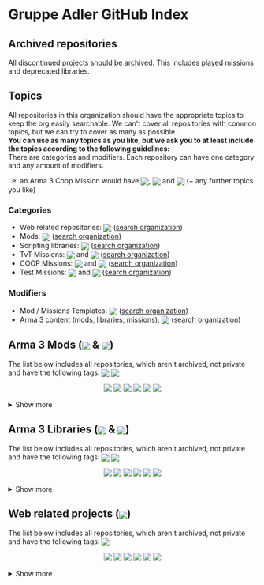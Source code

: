# Gruppe Adler GitHub Index

## Archived repositories
All discontinued projects should be archived. This includes played missions and deprecated libraries.

## Topics
All repositories in this organization should have the appropriate topics to keep the org easily searchable. We can't cover all repositories with common topics, but we can try to cover as many as possible.  
**You can use as many topics as you like, but we ask you to at least include the topics according to the following guidelines:**  
There are categories and modifiers. Each repository can have one category and any amount of modifiers.  
  
i.e. an Arma 3 Coop Mission would have <a href="https://github.com/search?q=org%3Agruppe-adler+topic%3Amission"><img valign="middle" src="./img/topics/mission.svg"></a>, <a href="https://github.com/search?q=org%3Agruppe-adler+topic%3Acoop"><img valign="middle" src="./img/topics/coop.svg"></a> and <a href="https://github.com/search?q=org%3Agruppe-adler+topic%3Aarma3"><img valign="middle" src="./img/topics/arma3.svg"></a> (+ any further topics you like)

### Categories
- Web related repositories: <a href="https://github.com/search?q=org%3Agruppe-adler+topic%3Aweb"><img valign="middle" src="./img/topics/web.svg"></a> ([search organization](https://github.com/search?q=org%3Agruppe-adler+topic%3Aweb+archived%3Afalse))
- Mods: <a href="https://github.com/search?q=org%3Agruppe-adler+topic%3Amod"><img valign="middle" src="./img/topics/mod.svg"></a> ([search organization](https://github.com/search?q=org%3Agruppe-adler+topic%3Amod+archived%3Afalse))
- Scripting libraries: <a href="https://github.com/search?q=org%3Agruppe-adler+topic%3Alibrary"><img valign="middle" src="./img/topics/library.svg"></a> ([search organization](https://github.com/search?q=org%3Agruppe-adler+topic%3Alibrary+archived%3Afalse))
- TvT Missions: <a href="https://github.com/search?q=org%3Agruppe-adler+topic%3Amission"><img valign="middle" src="./img/topics/mission.svg"></a> and <a href="https://github.com/search?q=org%3Agruppe-adler+topic%3Atvt"><img valign="middle" src="./img/topics/tvt.svg"></a> ([search organization](https://github.com/search?q=org%3Agruppe-adler+topic%3Amission+topic%3Atvt+archived%3Afalse))
- COOP Missions: <a href="https://github.com/search?q=org%3Agruppe-adler+topic%3Amission"><img valign="middle" src="./img/topics/mission.svg"></a> and <a href="https://github.com/search?q=org%3Agruppe-adler+topic%3Acoop"><img valign="middle" src="./img/topics/coop.svg"></a> ([search organization](https://github.com/search?q=org%3Agruppe-adler+topic%3Amission+topic%3Acoop+archived%3Afalse))
- Test Missions: <a href="https://github.com/search?q=org%3Agruppe-adler+topic%3Amission"><img valign="middle" src="./img/topics/mission.svg"></a> and <a href="https://github.com/search?q=org%3Agruppe-adler+topic%3Atestmission"><img valign="middle" src="./img/topics/testmission.svg"></a> ([search organization](https://github.com/search?q=org%3Agruppe-adler+topic%3Amission+topic%3Atestmission+archived%3Afalse))

### Modifiers
- Mod / Missions Templates: <a href="https://github.com/search?q=org%3Agruppe-adler+topic%3Atemplate"><img valign="middle" src="./img/topics/template.svg"></a> ([search organization](https://github.com/search?q=org%3Agruppe-adler+topic%3Atemplate+archived%3Afalse))
- Arma 3 content (mods, libraries, missions): <a href="https://github.com/search?q=org%3Agruppe-adler+topic%3Aarma3"><img valign="middle" src="./img/topics/arma3.svg"></a> ([search organization](https://github.com/search?q=org%3Agruppe-adler+topic%3Aarma3+archived%3Afalse))


## Arma 3 Mods (<a href="https://github.com/search?q=org%3Agruppe-adler+topic%3Amod"><img valign="middle" src="./img/topics/mod.svg"></a> & <a href="https://github.com/search?q=org%3Agruppe-adler+topic%3Aarma3"><img valign="middle" src="./img/topics/arma3.svg"></a>)
The list below includes all repositories, which aren't archived, not private and have the following tags: <a href="https://github.com/search?q=org%3Agruppe-adler+topic%3Amod"><img valign="middle" src="./img/topics/mod.svg"></a> <a href="https://github.com/search?q=org%3Agruppe-adler+topic%3Aarma3"><img valign="middle" src="./img/topics/arma3.svg"></a>
<p align="center">
<a href="https://github.com/gruppe-adler/grad_extras"><img src="./img/repositories/grad_extras.svg"></a>
<a href="https://github.com/gruppe-adler/grad_trenches"><img src="./img/repositories/grad_trenches.svg"></a>
<a href="https://github.com/gruppe-adler/grad_minui"><img src="./img/repositories/grad_minui.svg"></a>
<a href="https://github.com/gruppe-adler/grad_slingHelmet"><img src="./img/repositories/grad_slingHelmet.svg"></a>
<a href="https://github.com/gruppe-adler/grad_meh"><img src="./img/repositories/grad_meh.svg"></a>
<a href="https://github.com/gruppe-adler/gruppe_adler_mod"><img src="./img/repositories/gruppe_adler_mod.svg"></a><details><summary>Show more</summary><a href="https://github.com/gruppe-adler/grad_clipOverlay"><img src="./img/repositories/grad_clipOverlay.svg"></a>
<a href="https://github.com/gruppe-adler/grad_sandstorm"><img src="./img/repositories/grad_sandstorm.svg"></a>
<a href="https://github.com/gruppe-adler/grad_animalTransport"><img src="./img/repositories/grad_animalTransport.svg"></a>
<a href="https://github.com/gruppe-adler/grad_captiveWalking"><img src="./img/repositories/grad_captiveWalking.svg"></a>
<a href="https://github.com/gruppe-adler/grad_civs"><img src="./img/repositories/grad_civs.svg"></a>
<a href="https://github.com/gruppe-adler/grad_prism"><img src="./img/repositories/grad_prism.svg"></a>
<a href="https://github.com/gruppe-adler/grad_intercept_template"><img src="./img/repositories/grad_intercept_template.svg"></a>
<a href="https://github.com/gruppe-adler/grad_replay_intercept"><img src="./img/repositories/grad_replay_intercept.svg"></a>
<a href="https://github.com/gruppe-adler/grad_paceCountBeads"><img src="./img/repositories/grad_paceCountBeads.svg"></a>
<a href="https://github.com/gruppe-adler/grad_endgame"><img src="./img/repositories/grad_endgame.svg"></a>
<a href="https://github.com/gruppe-adler/tfar_autoswitch"><img src="./img/repositories/tfar_autoswitch.svg"></a>
<a href="https://github.com/gruppe-adler/grad_apobs"><img src="./img/repositories/grad_apobs.svg"></a>
<a href="https://github.com/gruppe-adler/grad_enhancedDiving"><img src="./img/repositories/grad_enhancedDiving.svg"></a>
<a href="https://github.com/gruppe-adler/grad_mtg"><img src="./img/repositories/grad_mtg.svg"></a></details>
</p>

## Arma 3 Libraries (<a href="https://github.com/search?q=org%3Agruppe-adler+topic%3Alibrary"><img valign="middle" src="./img/topics/library.svg"></a> & <a href="https://github.com/search?q=org%3Agruppe-adler+topic%3Aarma3"><img valign="middle" src="./img/topics/arma3.svg"></a>)
The list below includes all repositories, which aren't archived, not private and have the following tags: <a href="https://github.com/search?q=org%3Agruppe-adler+topic%3Alibrary"><img valign="middle" src="./img/topics/library.svg"></a> <a href="https://github.com/search?q=org%3Agruppe-adler+topic%3Aarma3"><img valign="middle" src="./img/topics/arma3.svg"></a>
<p align="center">
<a href="https://github.com/gruppe-adler/grad-randomizeMap"><img src="./img/repositories/grad-randomizeMap.svg"></a>
<a href="https://github.com/gruppe-adler/grad-loadout"><img src="./img/repositories/grad-loadout.svg"></a>
<a href="https://github.com/gruppe-adler/grad-islandconfig"><img src="./img/repositories/grad-islandconfig.svg"></a>
<a href="https://github.com/gruppe-adler/grad-persistence"><img src="./img/repositories/grad-persistence.svg"></a>
<a href="https://github.com/gruppe-adler/grad-fortifications"><img src="./img/repositories/grad-fortifications.svg"></a>
<a href="https://github.com/gruppe-adler/grad-factions"><img src="./img/repositories/grad-factions.svg"></a><details><summary>Show more</summary><a href="https://github.com/gruppe-adler/grad-tvtsettings"><img src="./img/repositories/grad-tvtsettings.svg"></a>
<a href="https://github.com/gruppe-adler/grad-introCam"><img src="./img/repositories/grad-introCam.svg"></a>
<a href="https://github.com/gruppe-adler/grad-passport"><img src="./img/repositories/grad-passport.svg"></a>
<a href="https://github.com/gruppe-adler/grad-replay"><img src="./img/repositories/grad-replay.svg"></a>
<a href="https://github.com/gruppe-adler/grad-permaChoice"><img src="./img/repositories/grad-permaChoice.svg"></a>
<a href="https://github.com/gruppe-adler/grad-moneyMenu"><img src="./img/repositories/grad-moneyMenu.svg"></a>
<a href="https://github.com/gruppe-adler/grad-dynGroupDecals"><img src="./img/repositories/grad-dynGroupDecals.svg"></a>
<a href="https://github.com/gruppe-adler/grad-factions-tvt"><img src="./img/repositories/grad-factions-tvt.svg"></a>
<a href="https://github.com/gruppe-adler/grad-sectors"><img src="./img/repositories/grad-sectors.svg"></a>
<a href="https://github.com/gruppe-adler/grad-vehicleRespawn"><img src="./img/repositories/grad-vehicleRespawn.svg"></a>
<a href="https://github.com/gruppe-adler/grad-leaveNotes"><img src="./img/repositories/grad-leaveNotes.svg"></a>
<a href="https://github.com/gruppe-adler/grad-listBuymenu"><img src="./img/repositories/grad-listBuymenu.svg"></a>
<a href="https://github.com/gruppe-adler/grad-heligame"><img src="./img/repositories/grad-heligame.svg"></a>
<a href="https://github.com/gruppe-adler/grad-advancedLockpicking"><img src="./img/repositories/grad-advancedLockpicking.svg"></a>
<a href="https://github.com/gruppe-adler/a_st_phoneTest.VR"><img src="./img/repositories/a_st_phoneTest.VR.svg"></a>
<a href="https://github.com/gruppe-adler/grad-vehicleSpawner"><img src="./img/repositories/grad-vehicleSpawner.svg"></a>
<a href="https://github.com/gruppe-adler/grad-gpsTracker"><img src="./img/repositories/grad-gpsTracker.svg"></a>
<a href="https://github.com/gruppe-adler/a_st_rotorwash.Zargabad"><img src="./img/repositories/a_st_rotorwash.Zargabad.svg"></a>
<a href="https://github.com/gruppe-adler/grad-scoreboard"><img src="./img/repositories/grad-scoreboard.svg"></a>
<a href="https://github.com/gruppe-adler/grad-winrateTracker"><img src="./img/repositories/grad-winrateTracker.svg"></a>
<a href="https://github.com/gruppe-adler/grad-makeFire"><img src="./img/repositories/grad-makeFire.svg"></a></details>
</p>

## Web related projects (<a href="https://github.com/search?q=org%3Agruppe-adler+topic%3Aweb"><img valign="middle" src="./img/topics/web.svg"></a>)
The list below includes all repositories, which aren't archived, not private and have the following tags: <a href="https://github.com/search?q=org%3Agruppe-adler+topic%3Aweb"><img valign="middle" src="./img/topics/web.svg"></a>
<p align="center">
<a href="https://github.com/gruppe-adler/maps.gruppe-adler.de"><img src="./img/repositories/maps.gruppe-adler.de.svg"></a>
<a href="https://github.com/gruppe-adler/mod-marketing.gruppe-adler.de"><img src="./img/repositories/mod-marketing.gruppe-adler.de.svg"></a>
<a href="https://github.com/gruppe-adler/paa.gruppe-adler.de"><img src="./img/repositories/paa.gruppe-adler.de.svg"></a>
<a href="https://github.com/gruppe-adler/wiki.gruppe-adler.de"><img src="./img/repositories/wiki.gruppe-adler.de.svg"></a>
<a href="https://github.com/gruppe-adler/navbar-component"><img src="./img/repositories/navbar-component.svg"></a>
<a href="https://github.com/gruppe-adler/gruppe-adler.de"><img src="./img/repositories/gruppe-adler.de.svg"></a><details><summary>Show more</summary><a href="https://github.com/gruppe-adler/webhook.gruppe-adler.de"><img src="./img/repositories/webhook.gruppe-adler.de.svg"></a>
<a href="https://github.com/gruppe-adler/grad_aff_wasm"><img src="./img/repositories/grad_aff_wasm.svg"></a>
<a href="https://github.com/gruppe-adler/nodebb-theme-gruppe-adler"><img src="./img/repositories/nodebb-theme-gruppe-adler.svg"></a>
<a href="https://github.com/gruppe-adler/arma3sync-web-admin"><img src="./img/repositories/arma3sync-web-admin.svg"></a>
<a href="https://github.com/gruppe-adler/nodebb-plugin-arma3-slotting"><img src="./img/repositories/nodebb-plugin-arma3-slotting.svg"></a>
<a href="https://github.com/gruppe-adler/nodebb-plugin-attendance"><img src="./img/repositories/nodebb-plugin-attendance.svg"></a>
<a href="https://github.com/gruppe-adler/replay.gruppe-adler.de"><img src="./img/repositories/replay.gruppe-adler.de.svg"></a>
<a href="https://github.com/gruppe-adler/maps-frontend-utils"><img src="./img/repositories/maps-frontend-utils.svg"></a>
<a href="https://github.com/gruppe-adler/slotting.gruppe-adler.de"><img src="./img/repositories/slotting.gruppe-adler.de.svg"></a>
<a href="https://github.com/gruppe-adler/planning.gruppe-adler.de"><img src="./img/repositories/planning.gruppe-adler.de.svg"></a>
<a href="https://github.com/gruppe-adler/squad.gruppe-adler.de"><img src="./img/repositories/squad.gruppe-adler.de.svg"></a>
<a href="https://github.com/gruppe-adler/aar.gruppe-adler.de"><img src="./img/repositories/aar.gruppe-adler.de.svg"></a>
<a href="https://github.com/gruppe-adler/stasi.gruppe-adler.de"><img src="./img/repositories/stasi.gruppe-adler.de.svg"></a>
<a href="https://github.com/gruppe-adler/sso.gruppe-adler.de"><img src="./img/repositories/sso.gruppe-adler.de.svg"></a></details>
</p>